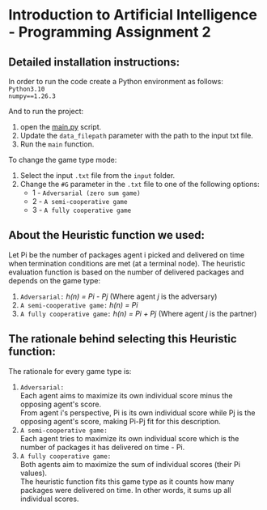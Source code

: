 # Introduction to Artificial Intelligence - Programming Assignment 2

## Detailed installation instructions:

In order to run the code create a Python environment as follows: \
`Python3.10` \
`numpy==1.26.3`

And to run the project:
1. open the [main.py](src/main.py) script.
2. Update the `data_filepath` parameter with the path to the input txt file.
3. Run the `main` function.

To change the game type mode:
1. Select the input `.txt` file from the `input` folder.
2. Change the `#G` parameter in the `.txt` file to one of the following options:
    - 1 - `Adversarial (zero sum game)`
    - 2 - `A semi-cooperative game`
    - 3 - `A fully cooperative game`

## About the Heuristic function we used:

Let Pi be the number of packages agent i picked and delivered on time when termination conditions are met (at a terminal node).
The heuristic evaluation function is based on the number of delivered packages and depends on the game type: 
1. `Adversarial:` _h(n) = Pi - Pj_ (Where agent _j_ is the adversary)
2. `A semi-cooperative game:` _h(n) = Pi_
3. `A fully cooperative game:` _h(n) = Pi + Pj_ (Where agent _j_ is the partner) 

## The rationale behind selecting this Heuristic function:

The rationale for every game type is:
1. `Adversarial:`\
Each agent aims to maximize its own individual score minus the opposing agent's score.\
From agent i's perspective, Pi is its own individual score while Pj is the opposing agent's score, making Pi-Pj fit for this description.
2. `A semi-cooperative game:`\
Each agent tries to maximize its own individual score which is the number of packages it has delivered on time - Pi.
3. `A fully cooperative game:`\
Both agents aim to maximize the sum of individual scores (their Pi values).\
The heuristic function fits this game type as it counts how many packages were delivered on time.
In other words, it sums up all individual scores.
